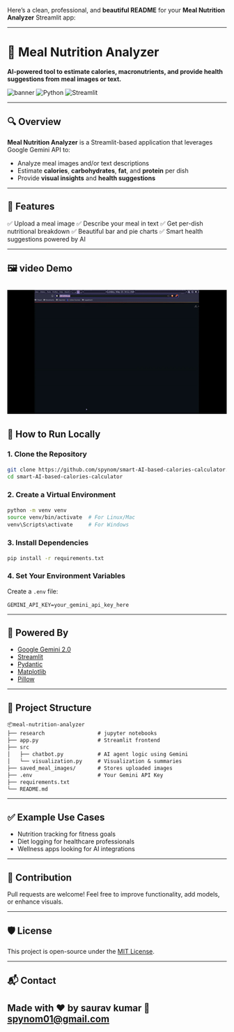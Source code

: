 Here’s a clean, professional, and **beautiful README** for your **Meal Nutrition Analyzer** Streamlit app:

---

# 🥗 Meal Nutrition Analyzer

**AI-powered tool to estimate calories, macronutrients, and provide health suggestions from meal images or text.**

![banner](https://img.shields.io/badge/Powered%20by-Gemini%202.0-blueviolet?style=flat-square) ![Python](https://img.shields.io/badge/Made%20with-Python%203.10-yellow?style=flat-square) ![Streamlit](https://img.shields.io/badge/UI-Streamlit-fd4f00?style=flat-square)

---

## 🔍 Overview

**Meal Nutrition Analyzer** is a Streamlit-based application that leverages Google Gemini API to:

* Analyze meal images and/or text descriptions
* Estimate **calories**, **carbohydrates**, **fat**, and **protein** per dish
* Provide **visual insights** and **health suggestions**

---

## 📸 Features

✅ Upload a meal image
✅ Describe your meal in text
✅ Get per-dish nutritional breakdown
✅ Beautiful bar and pie charts
✅ Smart health suggestions powered by AI

---

## 🖼️ video Demo
![Demo](demo.gif)
---

## 🚀 How to Run Locally

### 1. Clone the Repository

```bash
git clone https://github.com/spynom/smart-AI-based-calories-calculator.git
cd smart-AI-based-calories-calculator
```

### 2. Create a Virtual Environment

```bash
python -m venv venv
source venv/bin/activate  # For Linux/Mac
venv\Scripts\activate     # For Windows
```

### 3. Install Dependencies

```bash
pip install -r requirements.txt
```

### 4. Set Your Environment Variables

Create a `.env` file:

```env
GEMINI_API_KEY=your_gemini_api_key_here
```

---

## 🧠 Powered By

* [Google Gemini 2.0](https://ai.google.dev/)
* [Streamlit](https://streamlit.io/)
* [Pydantic](https://docs.pydantic.dev/)
* [Matplotlib](https://matplotlib.org/)
* [Pillow](https://python-pillow.org/)

---

## 📁 Project Structure

```
📦meal-nutrition-analyzer
├── research                 # jupyter notebooks
├── app.py                   # Streamlit frontend
├── src
│   ├── chatbot.py           # AI agent logic using Gemini
│   └── visualization.py     # Visualization & summaries
├── saved_meal_images/       # Stores uploaded images
├── .env                     # Your Gemini API Key
├── requirements.txt
└── README.md
```

---

## ✅ Example Use Cases

* Nutrition tracking for fitness goals
* Diet logging for healthcare professionals
* Wellness apps looking for AI integrations

---

## 🙌 Contribution

Pull requests are welcome! Feel free to improve functionality, add models, or enhance visuals.

---

## 🛡️ License

This project is open-source under the [MIT License](LICENSE).

---

## 📬 Contact

Made with ❤️ by saurav kumar
📧 [spynom01@gmail.com](mailto:spynom01@gmail.com)
---
